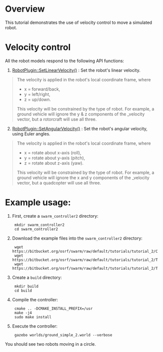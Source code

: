 # Overview

This tutorial demonstrates the use of velocity control to move a simulated robot.

# Velocity control

All the robot models respond to the following API functions:

1. [RobotPlugin::SetLinearVelocity()](https://s3.amazonaws.com/osrf-distributions/swarm/api/0.1.0/classswarm_1_1RobotPlugin.html#a73737d9c1eca8455006dabd76477d8b7) : Set the robot's linear velocity.
>
> The velocity is applied in the robot's local coordinate frame, where
>
> * x = forward/back,
> * y = left/right,
> * z = up/down.
>
> This velocity will be constrained by the type of robot. For example, a ground vehicle will ignore the y & z components of the _velocity vector, but a rotorcraft will use all three.
>
2. [RobotPlugin::SetAngularVelocity()](https://s3.amazonaws.com/osrf-distributions/swarm/api/0.1.0/classswarm_1_1RobotPlugin.html#a4d9d82f1d5dd4cdfa4fe6096dc5ba573) : Set the robot's angular velocity, using Euler angles.
>
> The velocity is applied in the robot's local coordinate frame, where
>
> * x = rotate about x-axis (roll),
> * y = rotate about y-axis (pitch),
> * z = rotate about z-axis (yaw).
>
> This velocity will be constrained by the type of robot. For example, a ground vehicle will ignore the x and y components of the _velocity vector, but a quadcopter will use all three.

# Example usage:

1. First, create a `swarm_controller2` directory:

        mkdir swarm_controller2
        cd swarm_controller2

1. Download the example files into the `swarm_controller2` directory:

        wget https://bitbucket.org/osrf/swarm/raw/default/tutorials/tutorial_2/CMakeLists.txt
        wget https://bitbucket.org/osrf/swarm/raw/default/tutorials/tutorial_2/TeamControllerPlugin.hh
        wget https://bitbucket.org/osrf/swarm/raw/default/tutorials/tutorial_2/TeamControllerPlugin.cc

1. Create a `build` directory:

        mkdir build
        cd build

1. Compile the controller:

        cmake .. -DCMAKE_INSTALL_PREFIX=/usr
        make -j4
        sudo make install

1. Execute the controller:

        gazebo worlds/ground_simple_2.world --verbose

You should see two robots moving in a circle.

